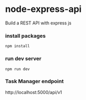 # node-express-api

<p>Build a REST API with express js</p>

### install packages

`npm install`

### run dev server

`npm run dev `

### Task Manager endpoint

http://localhost:5000/api/v1
